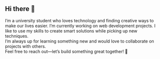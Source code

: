 ## Hi there 👋
I’m a university student who loves technology and finding creative ways to make our lives easier. I’m currently working on web development projects. I like to use my skills to create smart solutions while picking up new techniques.
<br>I’m always up for learning something new and would love to collaborate on projects with others.
<br>Feel free to reach out—let’s build something great together! 💫
